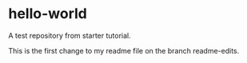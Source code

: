 # hello-world
A test repository from starter tutorial.

This is the first change to my readme file on the branch readme-edits.
